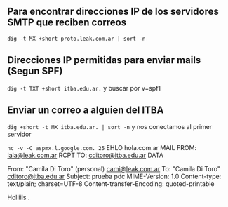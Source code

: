 ## Para encontrar direcciones IP de los servidores SMTP que reciben correos
`dig -t MX +short proto.leak.com.ar | sort -n`

## Direcciones IP permitidas para enviar mails (Segun SPF)
`dig -t TXT +short itba.edu.ar.` y buscar por v=spf1

## Enviar un correo a alguien del ITBA
`dig +short -t MX itba.edu.ar. | sort -n` y nos conectamos al primer servidor

`nc -v -C aspmx.l.google.com. 25`
EHLO hola.com.ar
MAIL FROM: <lala@leak.com.ar>
RCPT TO: <cditoro@itba.edu.ar>
DATA

From: "Camila Di Toro" (personal) <cami@leak.com.ar>
To: "Camila Di Toro" <cditoro@itba.edu.ar>
Subject: prueba pdc 
MIME-Version: 1.0
Content-type: text/plain; charset=UTF-8
Content-transfer-Encoding: quoted-printable

Holiiiis
.
